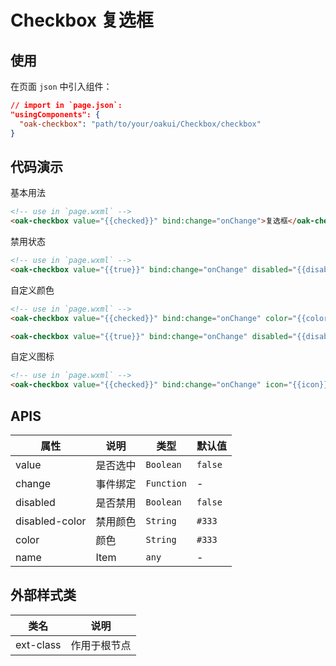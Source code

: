 # Checkbox 复选框

## 使用

在页面 `json` 中引入组件：

```json
// import in `page.json`:
"usingComponents": {
  "oak-checkbox": "path/to/your/oakui/Checkbox/checkbox"
}
```

## 代码演示
基本用法
```html
<!-- use in `page.wxml` -->
<oak-checkbox value="{{checked}}" bind:change="onChange">复选框</oak-checkbox>
```

禁用状态
```html
<!-- use in `page.wxml` -->
<oak-checkbox value="{{true}}" bind:change="onChange" disabled="{{disabled}}">复选框</oak-checkbox>
```

自定义颜色
```html
<!-- use in `page.wxml` -->
<oak-checkbox value="{{checked}}" bind:change="onChange" color="{{color}}">自定义颜色</oak-checkbox>

<oak-checkbox value="{{true}}" bind:change="onChange" disabled="{{disabled}}" disabledColor="{{disabledColor}}">自定义禁用颜色</oak-checkbox>
```

自定义图标
```html
<!-- use in `page.wxml` -->
<oak-checkbox value="{{checked}}" bind:change="onChange" icon="{{icon}}">自定义图标</oak-checkbox>
```

## APIS

| 属性 | 说明 | 类型 | 默认值 |
|-----------|-----------|-----------|-------------|
| value | 是否选中 | `Boolean` | `false` |
| change | 事件绑定  | `Function` | - |
| disabled | 是否禁用 | `Boolean` | `false` |
| disabled-color | 禁用颜色 | `String` | `#333` |
| color | 颜色  | `String` | `#333` |
| name | Item | `any` | - |


## 外部样式类

| 类名 | 说明 |
|-----------|-----------|
| ext-class | 作用于根节点 |
